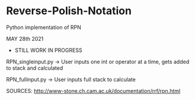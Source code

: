 # Reverse-Polish-Notation
Python implementation of RPN

MAY 28th 2021 
- STILL WORK IN PROGRESS

RPN_singleinput.py
-> User inputs one int or operator at a time, gets added to stack and calculated

RPN_fullinput.py
-> User inputs full stack to calculate

SOURCES:
http://www-stone.ch.cam.ac.uk/documentation/rrf/rpn.html
